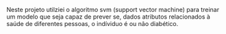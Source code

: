 Neste projeto utilziei o algoritmo svm (support vector machine) para treinar um modelo que seja capaz de prever se, dados atributos relacionados à saúde de diferentes pessoas, o indíviduo é ou não diabético. 
